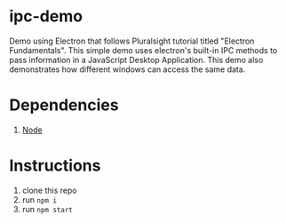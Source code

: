 # ipc-demo
Demo using Electron that follows Pluralsight tutorial titled "Electron Fundamentals". This simple demo uses electron's built-in IPC methods to pass information in a JavaScript Desktop Application. This demo also demonstrates how different windows can access the same data.
# Dependencies
1. [Node]
# Instructions
1. clone this repo
2. run `npm i`
3. run `npm start`

[Node]:https://nodejs.org/en/
